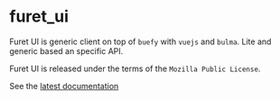 <!--
This file is a part of the FuretUI project

   Copyright (C) 2017 Jean-Sebastien SUZANNE <jssuzanne@anybox.fr>

This Source Code Form is subject to the terms of the Mozilla Public License,
v. 2.0. If a copy of the MPL was not distributed with this file,You can
obtain one at http://mozilla.org/MPL/2.0/.
-->
# furet_ui

Furet UI is generic client on top of ``buefy`` with ``vuejs`` and ``bulma``. 
Lite and generic based an specific API.

Furet UI is released under the terms of the `Mozilla Public License`.

See the [latest documentation](http://furet-ui.readthedocs.io/en/latest/index.html)
